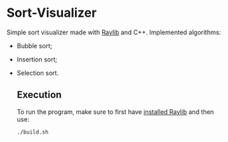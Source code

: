 # Sort-Visualizer

Simple sort visualizer made with [Raylib](https://www.raylib.com/) and C++. Implemented algorithms:
- Bubble sort;
- Insertion sort;
- Selection sort.

  ## Execution
  To run the program, make sure to first have [installed Raylib](https://github.com/raysan5/raylib?tab=readme-ov-file#build-and-installation) and then use:
  ```
  ./build.sh
  ```
